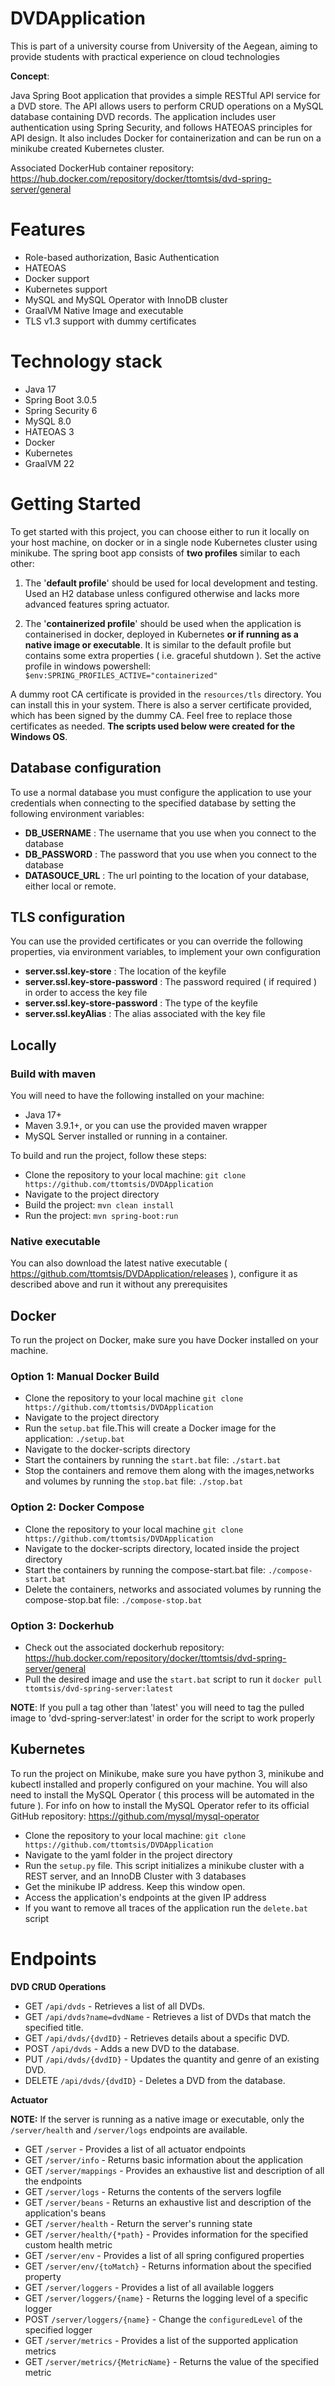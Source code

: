 # DVDApplication

This is part of a university course from University of the Aegean,
aiming to provide students with practical experience on cloud technologies

**Concept**: 

Java Spring Boot application that provides a simple RESTful API service for a DVD store. The API allows users to perform CRUD operations on a MySQL database containing DVD records. The application includes user authentication using Spring Security, and follows HATEOAS principles for API design. It also includes Docker for containerization and can be run on a minikube created Kubernetes cluster.

Associated DockerHub container repository: 
https://hub.docker.com/repository/docker/ttomtsis/dvd-spring-server/general

# Features
* Role-based authorization, Basic Authentication
* HATEOAS
* Docker support
* Kubernetes support
* MySQL and MySQL Operator with InnoDB cluster
* GraalVM Native Image and executable
* TLS v1.3 support with dummy certificates

# Technology stack
* Java 17
* Spring Boot 3.0.5
* Spring Security 6
* MySQL 8.0
* HATEOAS 3
* Docker
* Kubernetes
* GraalVM 22

# Getting Started
To get started with this project, you can choose either to run it locally on your host machine, on docker or in a single node Kubernetes cluster using minikube. 
The spring boot app consists of **two profiles** similar to each other:

1) The '**default profile**' should be used for local development and testing. Used an H2 database unless configured otherwise
and lacks more advanced features spring actuator.

2) The '**containerized profile**' should be used when the application is containerised in docker, deployed in Kubernetes
**or if running as a native image or executable**. It is similar to the default profile but contains some extra properties ( i.e. graceful shutdown ).
Set the active profile in windows powershell: `$env:SPRING_PROFILES_ACTIVE="containerized"`

A dummy root CA certificate is provided in the `resources/tls` directory. You can install this in your system.
There is also a server certificate provided, which has been signed by the dummy CA. Feel free to replace those certificates as needed.
**The scripts used below were created for the Windows OS**.

## Database configuration
To use a normal database you must configure the application to use your credentials when connecting to the
specified database by setting the following environment variables:

 - **DB_USERNAME** : The username that you use when you connect to the database
 - **DB_PASSWORD** : The password that you use when you connect to the database
 - **DATASOUCE_URL** : The url pointing to the location of your database, either local or remote.

## TLS configuration
You can use the provided certificates or you can override the following properties, via environment variables, to implement your own
configuration

- **server.ssl.key-store** : The location of the keyfile
- **server.ssl.key-store-password** : The password required ( if required ) in order to access the key file
- **server.ssl.key-store-password** : The type of the keyfile
- **server.ssl.keyAlias** : The alias associated with the key file

## Locally

### Build with maven 
You will need to have the following installed on your machine:

* Java 17+
* Maven 3.9.1+, or you can use the provided maven wrapper
* MySQL Server installed or running in a container.

To build and run the project, follow these steps:

* Clone the repository to your local machine: `git clone https://github.com/ttomtsis/DVDApplication`
* Navigate to the project directory
* Build the project: `mvn clean install`
* Run the project: `mvn spring-boot:run`

### Native executable
You can also download the latest native executable
( https://github.com/ttomtsis/DVDApplication/releases ), configure it as described above
and run it without any prerequisites

## Docker
To run the project on Docker, make sure you have Docker installed on your machine.

### Option 1: Manual Docker Build
* Clone the repository to your local machine `git clone https://github.com/ttomtsis/DVDApplication`
* Navigate to the project directory
* Run the `setup.bat` file.This will create a Docker image for the application: `./setup.bat`
* Navigate to the docker-scripts directory
* Start the containers by running the `start.bat` file: `./start.bat`
* Stop the containers and remove them along with the images,networks and volumes by running the `stop.bat` file: `./stop.bat`

### Option 2: Docker Compose
* Clone the repository to your local machine `git clone https://github.com/ttomtsis/DVDApplication`
* Navigate to the docker-scripts directory, located inside the project directory
* Start the containers by running the compose-start.bat file: `./compose-start.bat`
* Delete the containers, networks and associated volumes by running the compose-stop.bat file: `./compose-stop.bat`

### Option 3: Dockerhub
* Check out the associated dockerhub repository: https://hub.docker.com/repository/docker/ttomtsis/dvd-spring-server/general
* Pull the desired image and use the `start.bat` script to run it `docker pull ttomtsis/dvd-spring-server:latest`

**NOTE**: If you pull a tag other than 'latest' you will need to tag the pulled image to 'dvd-spring-server:latest'
in order for the script to work properly

## Kubernetes
To run the project on Minikube, make sure you have python 3, minikube and kubectl installed and properly configured on your machine.
You will also need to install the MySQL Operator ( this process will be automated in the future ).
For info on how to install the MySQL Operator refer to its official GitHub repository:
https://github.com/mysql/mysql-operator

* Clone the repository to your local machine: `git clone https://github.com/ttomtsis/DVDApplication`
* Navigate to the yaml folder in the project directory
* Run the `setup.py` file. This script initializes a minikube cluster with a REST server, and an InnoDB Cluster with 3 databases
* Get the minikube IP address. Keep this window open.
* Access the application's endpoints at the given IP address
* If you want to remove all traces of the application run the `delete.bat` script

# Endpoints

**DVD CRUD Operations**
* GET `/api/dvds` - Retrieves a list of all DVDs.
* GET `/api/dvds?name=dvdName` - Retrieves a list of DVDs that match the specified title.
* GET `/api/dvds/{dvdID}` - Retrieves details about a specific DVD.
* POST `/api/dvds` - Adds a new DVD to the database.
* PUT `/api/dvds/{dvdID}` - Updates the quantity and genre of an existing DVD.
* DELETE `/api/dvds/{dvdID}` - Deletes a DVD from the database.

**Actuator**

**NOTE:** If the server is running as a native image or executable, only the `/server/health` and `/server/logs`
endpoints are available.
* GET `/server` - Provides a list of all actuator endpoints
* GET `/server/info` - Returns basic information about the application
* GET `/server/mappings` - Provides an exhaustive list and description of all the endpoints
* GET `/server/logs` - Returns the contents of the servers logfile
* GET `/server/beans` - Returns an exhaustive list and description of the application's beans
* GET `/server/health` - Return the server's running state
* GET `/server/health/{*path}` - Provides information for the specified custom health metric
* GET `/server/env` - Provides a list of all spring configured properties
* GET `/server/env/{toMatch}` - Returns information about the specified property
* GET `/server/loggers` - Provides a list of all available loggers
* GET `/server/loggers/{name}` - Returns the logging level of a specific logger
* POST `/server/loggers/{name}` - Change the `configuredLevel` of the specified logger
* GET `/server/metrics` - Provides a list of the supported application metrics
* GET `/server/metrics/{MetricName}` - Returns the value of the specified metric

